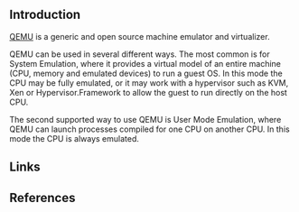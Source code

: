 ## Introduction

[QEMU](https://www.qemu.org/) is a generic and open source machine emulator and virtualizer.

QEMU can be used in several different ways. 
The most common is for System Emulation, where it provides a virtual model of an entire machine (CPU, memory and emulated devices) to run a guest OS. 
In this mode the CPU may be fully emulated, or it may work with a hypervisor such as KVM, Xen or Hypervisor.Framework to allow the guest to run directly on the host CPU.

The second supported way to use QEMU is User Mode Emulation, where QEMU can launch processes compiled for one CPU on another CPU.
In this mode the CPU is always emulated.

## Links


## References
